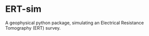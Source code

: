 # ERT-sim
A geophysical python package, simulating an Electrical Resistance Tomography (ERT) survey.
